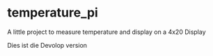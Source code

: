 # temperature_pi
A little project to measure temperature and display on a 4x20 Display

Dies ist die Devolop version
